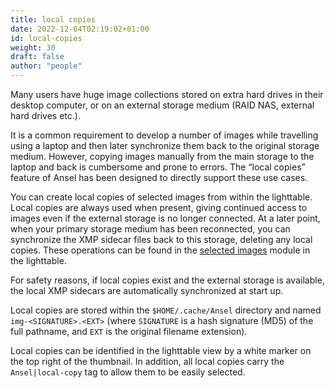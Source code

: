 ```yaml
---
title: local copies
date: 2022-12-04T02:19:02+01:00
id: local-copies
weight: 30
draft: false
author: "people"
---
```


Many users have huge image collections stored on extra hard drives in their desktop computer, or on an external storage medium (RAID NAS, external hard drives etc.).

It is a common requirement to develop a number of images while travelling using a laptop and then later synchronize them back to the original storage medium. However, copying images manually from the main storage to the laptop and back is cumbersome and prone to errors. The “local copies” feature of Ansel has been designed to directly support these use cases.

You can create local copies of selected images from within the lighttable. Local copies are always used when present, giving continued access to images even if the external storage is no longer connected. At a later point, when your primary storage medium has been reconnected, you can synchronize the XMP sidecar files back to this storage, deleting any local copies. These operations can be found in the [selected images](../../modules/utility-modules/lighttable/selected-image.md) module in the lighttable.

For safety reasons, if local copies exist and the external storage is available, the local XMP sidecars are automatically synchronized at start up.

Local copies are stored within the `$HOME/.cache/Ansel` directory and named `img-<SIGNATURE>.<EXT>` (where `SIGNATURE` is a hash signature (MD5) of the full pathname, and `EXT` is the original filename extension).

Local copies can be identified in the lighttable view by a white marker on the top right of the thumbnail. In addition, all local copies carry the `Ansel|local-copy` tag to allow them to be easily selected.
